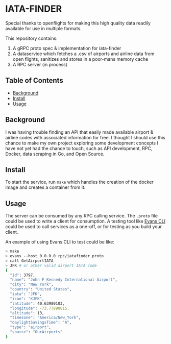# IATA-FINDER

Special thanks to openflights for making this high quality data readily available for use in multiple formats.

This repository contains:

1. A gRPC proto spec & implementation for iata-finder
2. A dataservice which fetches a .csv of airports and airline data from open flights, sanitizes and stores in a poor-mans memory cache
3. A RPC server (in process)

## Table of Contents

- [Background](#background)
- [Install](#install)
- [Usage](#usage)

## Background

I was having trouble finding an API that easily made available airport & airline codes with associated information for free. I thought I should use this chance to make my own project exploring some development concepts I have not yet had the chance to touch, such as API development, RPC, Docker, data scraping in Go, and Open Source.

## Install

To start the service, run `make` which handles the creation of the docker image and creates a container from it.

## Usage

The server can be consumed by any RPC calling service. The `.proto` file could be used to write a client for consumption. A testing tool like [Evans CLI](https://github.com/ktr0731/evans) could be used to call services as a one-off, or for testing as you build your client.

An example of using Evans CLI to test could be like:

```bash
> make
> evans --host 0.0.0.0 rpc/iatafinder.proto
> call GetAirportIATA
> JFK # or other valid airport IATA code
{
  "id": 3797,
  "name": "John F Kennedy International Airport",
  "city": "New York",
  "country": "United States",
  "iata": "JFK",
  "icao": "KJFK",
  "latitude": 40.63980103,
  "longitude": -73.77890015,
  "altitude": 13,
  "timezone": "America/New_York",
  "daylightSavingsTime": "A",
  "type": "airport",
  "source": "OurAirports"
}
```
